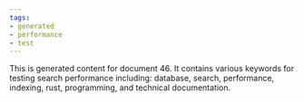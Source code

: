 ```yaml
---
tags:
- generated
- performance
- test
---
```

This is generated content for document 46. It contains various keywords for testing search performance including: database, search, performance, indexing, rust, programming, and technical documentation.